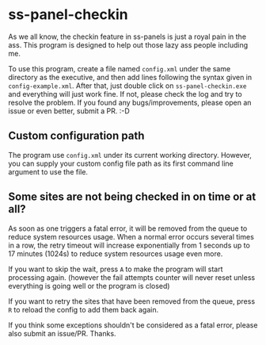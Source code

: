 ﻿# ss-panel-checkin
As we all know, the checkin feature in ss-panels is just a royal pain in the ass. This program is designed to help out those lazy ass people including me.

To use this program, create a file named `config.xml` under the same directory as the executive, and then add lines following the syntax given in `config-example.xml`. After that, just double click on `ss-panel-checkin.exe` and everything will just work fine. If not, please check the log and try to resolve the problem. If you found any bugs/improvements, please open an issue or even better, submit a PR. :-D

## Custom configuration path
The program use `config.xml` under its current working directory. However, you can supply your custom config file path as its first command line argument to use the file.

## Some sites are not being checked in on time or at all?
As soon as one triggers a fatal error, it will be removed from the queue to reduce system resources usage. When a normal error occurs several times in a row, the retry timeout will increase exponentially from 1 seconds up to 17 minutes (1024s) to reduce system resources usage even more.

If you want to skip the wait, press `A` to make the program will start processing again. (however the fail attempts counter will never reset unless everything is going well or the program is closed)

If you want to retry the sites that have been removed from the queue, press `R` to reload the config to add them back again.

If you think some exceptions shouldn't be considered as a fatal error, please also submit an issue/PR. Thanks.
